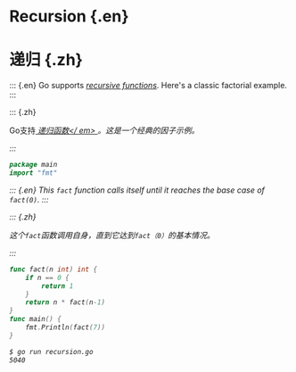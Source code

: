 
# Recursion {.en}


# 递归 {.zh}


::: {.en}
Go supports
<a href="http://en.wikipedia.org/wiki/Recursion_(computer_science)"><em>recursive functions</em></a>.
Here's a classic factorial example.
:::

::: {.zh}

Go支持<a href="http://en.wikipedia.org/wiki/Recursion_(computer_science)"> <em>递归函数</ em> </a>。这是一个经典的因子示例。

:::


```go
package main
import "fmt"
```


::: {.en}
This `fact` function calls itself until it reaches the
base case of `fact(0)`.
:::

::: {.zh}

这个`fact`函数调用自身，直到它达到`fact（0）`的基本情况。

:::


```go
func fact(n int) int {
	if n == 0 {
		return 1
	}
	return n * fact(n-1)
}
func main() {
	fmt.Println(fact(7))
}
```


```sh
$ go run recursion.go 
5040
```


